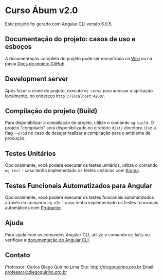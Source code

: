 # Curso Ábum v2.0

Este projeto foi gerado com [Angular CLI](https://github.com/angular/angular-cli) versão 6.0.5.

## Documentação do projeto: casos de uso e esboços

A documentação completa do projeto pode ser encontrada na [Wiki](https://github.com/diegoquirino/cursoalbum2/wiki) ou na pasta [Docs do projeto GitHub](https://github.com/diegoquirino/cursoalbum2/tree/master/docs/)

## Development server

Após fazer o clone do projeto, execute `ng serve` para acessar a aplicação localmente, no endereço `http://localhost:4200/`.

## Compilação do projeto (Build)

Para disponibilizar a compilação do projeto, utilize o comando `ng build`. O projeto "compilado" será disponibilizado no diretório `dist/` directory. Use a flag `--prod` no caso de desejar realizar a compilação para o ambiente de produção.

## Testes Unitários

Opcionalmente, você poderá executar os testes unitários, utilize o comando `ng test` - caso tenha implementado os testes unitários com [Karma](https://karma-runner.github.io).

## Testes Funcionais Automatizados para Angular

Opcionalmente, você poderá executar os testes funcionais automatizados através do comando `ng e2e` - caso tenha implementado os testes funcionais automáticos com [Protractor](http://www.protractortest.org/).

## Ajuda

Para ajuda com os comandos Angular CLI, utilize o comando `ng help` ou verifique a [documentação do Angular CLI](https://github.com/angular/angular-cli/blob/master/README.md).

## Contato

Professor: Carlos Diego Quirino Lima
Site: http://diegoquirino.pro.br
Email: professor@diegoquirino.pro.br
